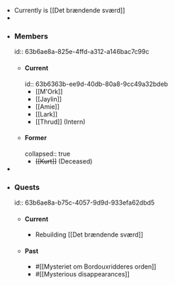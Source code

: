 - Currently is [[Det brændende sværd]]
-
- ### Members
  id:: 63b6ae8a-825e-4ffd-a312-a146bac7c99c
	- #### Current
	  id:: 63b6363b-ee9d-40db-80a8-9cc49a32bdeb
		- [[M'Ork]]
		- [[Jaylin]]
		- [[Amie]]
		- [[Lark]]
		- [[Thrud]] (Intern)
	- #### Former
	  collapsed:: true
		- ~~[[Kurt]]~~ (Deceased)
-
- ### Quests
  id:: 63b6ae8a-b75c-4057-9d9d-933efa62dbd5
	- #### Current
		- Rebuilding [[Det brændende sværd]]
	- #### Past
		- #[[Mysteriet om Bordouxridderes orden]]
		- #[[Mysterious disappearances]]